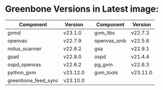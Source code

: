 # Greenbone Versions in Latest image: #
Component | Version | | Component | Version
----------|----------|-|----------|---------
| gvmd | v23.1.0 | | gvm_libs | v22.7.3 |
| openvas | v22.7.9 | | openvas_smb | v22.5.6 |
| notus_scanner | v22.6.2 | | gsa | v22.9.1 |
| gsad | v22.8.0 | | ospd | v21.4.4 |
| ospd_openvas | v22.6.2 | | pg_gvm | v22.6.3 |
| python_gvm | v23.12.0 | | gvm_tools | v23.11.0 |
| greenbone_feed_sync | v23.10.0 |